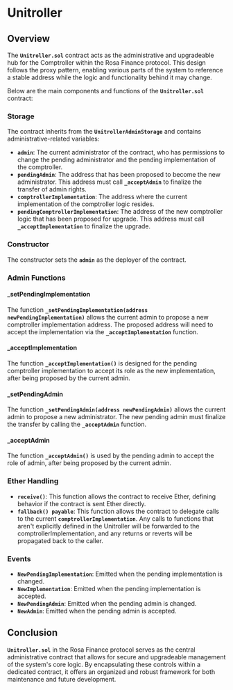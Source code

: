 # Unitroller

## Overview

The **`Unitroller.sol`** contract acts as the administrative and upgradeable hub for the Comptroller within the Rosa Finance protocol. This design follows the proxy pattern, enabling various parts of the system to reference a stable address while the logic and functionality behind it may change.

Below are the main components and functions of the **`Unitroller.sol`** contract:

### **Storage**

The contract inherits from the **`UnitrollerAdminStorage`** and contains administrative-related variables:

* **`admin`**: The current administrator of the contract, who has permissions to change the pending administrator and the pending implementation of the comptroller.
* **`pendingAdmin`**: The address that has been proposed to become the new administrator. This address must call **`_acceptAdmin`** to finalize the transfer of admin rights.
* **`comptrollerImplementation`**: The address where the current implementation of the comptroller logic resides.
* **`pendingComptrollerImplementation`**: The address of the new comptroller logic that has been proposed for upgrade. This address must call **`_acceptImplementation`** to finalize the upgrade.

### **Constructor**

The constructor sets the **`admin`** as the deployer of the contract.

### **Admin Functions**

#### **\_setPendingImplementation**

The function **`_setPendingImplementation(address newPendingImplementation)`** allows the current admin to propose a new comptroller implementation address. The proposed address will need to accept the implementation via the **`_acceptImplementation`** function.

#### **\_acceptImplementation**

The function **`_acceptImplementation()`** is designed for the pending comptroller implementation to accept its role as the new implementation, after being proposed by the current admin.

#### **\_setPendingAdmin**

The function **`_setPendingAdmin(address newPendingAdmin)`** allows the current admin to propose a new administrator. The new pending admin must finalize the transfer by calling the **`_acceptAdmin`** function.

#### **\_acceptAdmin**

The function **`_acceptAdmin()`** is used by the pending admin to accept the role of admin, after being proposed by the current admin.

### **Ether Handling**

* **`receive()`**: This function allows the contract to receive Ether, defining behavior if the contract is sent Ether directly.
* **`fallback() payable`**: This function allows the contract to delegate calls to the current **`comptrollerImplementation`**. Any calls to functions that aren't explicitly defined in the Unitroller will be forwarded to the comptrollerImplementation, and any returns or reverts will be propagated back to the caller.

### **Events**

* **`NewPendingImplementation`**: Emitted when the pending implementation is changed.
* **`NewImplementation`**: Emitted when the pending implementation is accepted.
* **`NewPendingAdmin`**: Emitted when the pending admin is changed.
* **`NewAdmin`**: Emitted when the pending admin is accepted.

## **Conclusion**

**`Unitroller.sol`** in the Rosa Finance protocol serves as the central administrative contract that allows for secure and upgradeable management of the system's core logic. By encapsulating these controls within a dedicated contract, it offers an organized and robust framework for both maintenance and future development.
